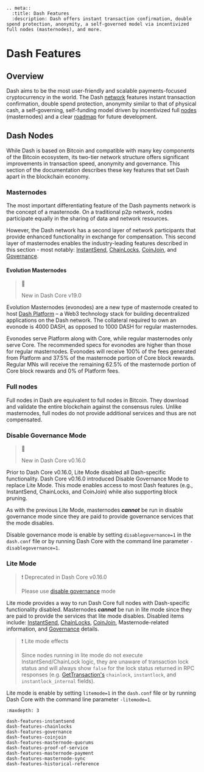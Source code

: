 ```{eval-rst}
.. meta::
  :title: Dash Features
  :description: Dash offers instant transaction confirmation, double spend protection, anonymity, a self-governed model via incentivized full nodes (masternodes), and more. 
```

# Dash Features

## Overview

Dash aims to be the most user-friendly and scalable payments-focused cryptocurrency in the world. The Dash [network](../resources/glossary.md#network) features instant transaction confirmation, double spend protection, anonymity similar to that of physical cash, a self-governing, self-funding model driven by incentivized full [nodes](../resources/glossary.md#node) (masternodes) and a clear [roadmap](https://www.dash.org/roadmap/) for future development.

## Dash Nodes

While Dash is based on Bitcoin and compatible with many key components of the Bitcoin ecosystem, its two-tier network structure offers significant improvements in transaction speed, anonymity and governance. This section of the documentation describes these key features that set Dash apart in the blockchain economy.

### Masternodes

The most important differentiating feature of the Dash payments network is the concept of a masternode. On a traditional p2p network, nodes participate equally in the sharing of data and network resources.

However, the Dash network has a second layer of network participants that provide enhanced functionality in exchange for compensation. This second layer of masternodes enables the industry-leading features described in this section - most notably: [InstantSend](../guide/dash-features-instantsend.md), [ChainLocks](../guide/dash-features-chainlocks.md), [CoinJoin](../guide/dash-features-coinjoin.md), and [Governance](../guide/dash-features-governance.md).

#### Evolution Masternodes

> 📘
>
> New in Dash Core v19.0

Evolution Masternodes (evonodes) are a new type of masternode created to host [Dash Platform](https://dashplatform.readme.io/docs/introduction-what-is-dash-platform) – a Web3 technology stack for building decentralized applications on the Dash network. The collateral required to own an evonode is 4000 DASH, as opposed to 1000 DASH for regular masternodes.

Evonodes serve Platform along with Core, while regular masternodes only serve Core. The recommended specs for evonodes are higher than those for regular masternodes. Evonodes will receive 100% of the fees generated from Platform and 37.5% of the masternode portion of Core block rewards. Regular MNs will receive the remaining 62.5% of the masternode portion of Core block rewards and 0% of Platform fees.

### Full nodes

Full nodes in Dash are equivalent to full nodes in Bitcoin. They download and validate the entire blockchain against the consensus rules. Unlike masternodes, full nodes do not provide additional services and thus are not compensated.

### Disable Governance Mode

> 📘
>
> New in Dash Core v0.16.0

Prior to Dash Core v0.16.0, Lite Mode disabled all Dash-specific functionality. Dash Core v0.16.0 introduced Disable Governance Mode to replace Lite Mode. This mode enables access to most Dash features (e.g., InstantSend, ChainLocks, and CoinJoin) while also supporting block pruning.

As with the previous Lite Mode, masternodes **_cannot_** be run in disable governance mode since they are paid to provide governance services that the mode disables.

Disable governance mode is enable by setting `disablegovernance=1` in the `dash.conf` file or by running Dash Core with the command line parameter `-disablegovernance=1`.

### Lite Mode

>❗️ Deprecated in Dash Core v0.16.0
>
> Please use [disable governance](#disable-governance-mode) mode

Lite mode provides a way to run Dash Core full nodes with Dash-specific functionality disabled. Masternodes **_cannot_** be run in lite mode since they are paid to provide the services that lite mode disables. Disabled items include: [InstantSend](../guide/dash-features-instantsend.md), [ChainLocks](../guide/dash-features-chainlocks.md), [CoinJoin](../guide/dash-features-coinjoin.md), Masternode-related information, and [Governance](../guide/dash-features-governance.md) details.

>❗️ Lite mode effects
>
> Since nodes running in lite mode do not execute InstantSend/ChainLock logic, they are unaware of transaction lock status and will always show `false` for the lock status returned in RPC responses (e.g. [GetTransaction's](../api/remote-procedure-calls-wallet.md#gettransaction) `chainlock`, `instantlock`, and `instantlock_internal` fields).

Lite mode is enable by setting `litemode=1` in the `dash.conf` file or by running Dash Core with the command line parameter `-litemode=1`.

```{toctree}
:maxdepth: 3

dash-features-instantsend
dash-features-chainlocks
dash-features-governance
dash-features-coinjoin
dash-features-masternode-quorums
dash-features-proof-of-service
dash-features-masternode-payment
dash-features-masternode-sync
dash-features-historical-reference
```
